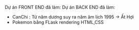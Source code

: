 Dự án FRONT END đã làm:
Dự án BACK END đã làm:
+ CanChi : Từ năm dương suy ra năm âm lịch 1995 -> Ất Hợi
+ Pokemon bằng FLask rendering HTML,CSS
